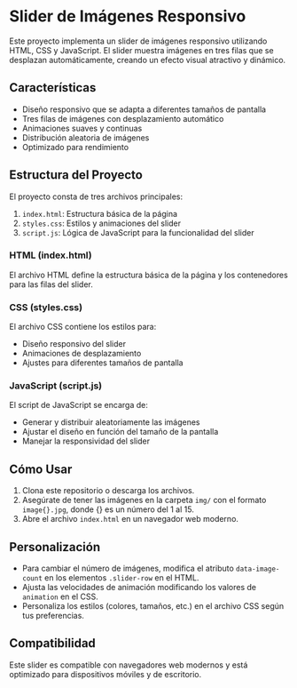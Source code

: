 # Slider de Imágenes Responsivo

Este proyecto implementa un slider de imágenes responsivo utilizando HTML, CSS y JavaScript. El slider muestra imágenes en tres filas que se desplazan automáticamente, creando un efecto visual atractivo y dinámico.

## Características

- Diseño responsivo que se adapta a diferentes tamaños de pantalla
- Tres filas de imágenes con desplazamiento automático
- Animaciones suaves y continuas
- Distribución aleatoria de imágenes
- Optimizado para rendimiento

## Estructura del Proyecto

El proyecto consta de tres archivos principales:

1. `index.html`: Estructura básica de la página
2. `styles.css`: Estilos y animaciones del slider
3. `script.js`: Lógica de JavaScript para la funcionalidad del slider

### HTML (index.html)

El archivo HTML define la estructura básica de la página y los contenedores para las filas del slider.

### CSS (styles.css)

El archivo CSS contiene los estilos para:
- Diseño responsivo del slider
- Animaciones de desplazamiento
- Ajustes para diferentes tamaños de pantalla

### JavaScript (script.js)

El script de JavaScript se encarga de:
- Generar y distribuir aleatoriamente las imágenes
- Ajustar el diseño en función del tamaño de la pantalla
- Manejar la responsividad del slider

## Cómo Usar

1. Clona este repositorio o descarga los archivos.
2. Asegúrate de tener las imágenes en la carpeta `img/` con el formato `image{}.jpg`, donde {} es un número del 1 al 15.
3. Abre el archivo `index.html` en un navegador web moderno.

## Personalización

- Para cambiar el número de imágenes, modifica el atributo `data-image-count` en los elementos `.slider-row` en el HTML.
- Ajusta las velocidades de animación modificando los valores de `animation` en el CSS.
- Personaliza los estilos (colores, tamaños, etc.) en el archivo CSS según tus preferencias.

## Compatibilidad

Este slider es compatible con navegadores web modernos y está optimizado para dispositivos móviles y de escritorio.


